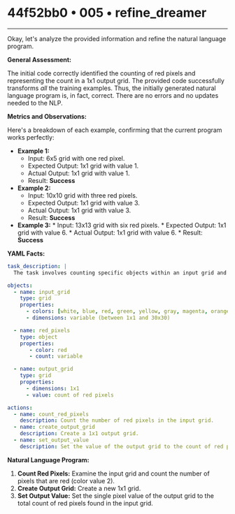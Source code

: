 # 44f52bb0 • 005 • refine_dreamer

---
Okay, let's analyze the provided information and refine the natural language program.

**General Assessment:**

The initial code correctly identified the counting of red pixels and representing the count in a 1x1 output grid. The provided code successfully transforms *all* the training examples. Thus, the initially generated natural language program is, in fact, correct. There are no errors and no updates needed to the NLP.

**Metrics and Observations:**

Here's a breakdown of each example, confirming that the current program works perfectly:

*   **Example 1:**
    *   Input: 6x5 grid with one red pixel.
    *   Expected Output: 1x1 grid with value 1.
    *   Actual Output: 1x1 grid with value 1.
    *   Result: **Success**
*   **Example 2:**
    *   Input: 10x10 grid with three red pixels.
    *   Expected Output: 1x1 grid with value 3.
    *   Actual Output: 1x1 grid with value 3.
    *   Result: **Success**
*    **Example 3:**
    *   Input: 13x13 grid with six red pixels.
    *   Expected Output: 1x1 grid with value 6.
    *   Actual Output: 1x1 grid with value 6.
    *    Result: **Success**

**YAML Facts:**

```yaml
task_description: |
  The task involves counting specific objects within an input grid and representing that count as a single value in a 1x1 output grid.

objects:
  - name: input_grid
    type: grid
    properties:
      - colors: [white, blue, red, green, yellow, gray, magenta, orange, azure, maroon]
      - dimensions: variable (between 1x1 and 30x30)

  - name: red_pixels
    type: object
    properties:
       - color: red
       - count: variable

  - name: output_grid
    type: grid
    properties:
      - dimensions: 1x1
      - value: count of red pixels

actions:
  - name: count_red_pixels
    description: Count the number of red pixels in the input grid.
  - name: create_output_grid
    description: Create a 1x1 output grid.
  - name: set_output_value
    description: Set the value of the output grid to the count of red pixels.
```

**Natural Language Program:**

1.  **Count Red Pixels:** Examine the input grid and count the number of pixels that are red (color value 2).
2.  **Create Output Grid:** Create a new 1x1 grid.
3.  **Set Output Value:** Set the single pixel value of the output grid to the total count of red pixels found in the input grid.

